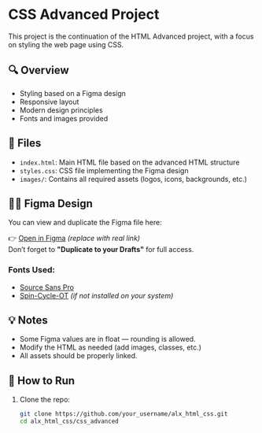 # CSS Advanced Project

This project is the continuation of the HTML Advanced project, with a focus on styling the web page using CSS.

## 🔍 Overview

- Styling based on a Figma design
- Responsive layout
- Modern design principles
- Fonts and images provided

## 📁 Files

- `index.html`: Main HTML file based on the advanced HTML structure
- `styles.css`: CSS file implementing the Figma design
- `images/`: Contains all required assets (logos, icons, backgrounds, etc.)

## 🧑‍🎨 Figma Design

You can view and duplicate the Figma file here:

👉 [Open in Figma](#) *(replace with real link)*  
Don’t forget to **"Duplicate to your Drafts"** for full access.

### Fonts Used:

- [Source Sans Pro](https://fonts.google.com/specimen/Source+Sans+Pro)
- [Spin-Cycle-OT](https://www.fontspace.com/spin-cycle-font-f20861) *(if not installed on your system)*

## 💡 Notes

- Some Figma values are in float — rounding is allowed.
- Modify the HTML as needed (add images, classes, etc.)
- All assets should be properly linked.

## 🚀 How to Run

1. Clone the repo:
   ```bash
   git clone https://github.com/your_username/alx_html_css.git
   cd alx_html_css/css_advanced